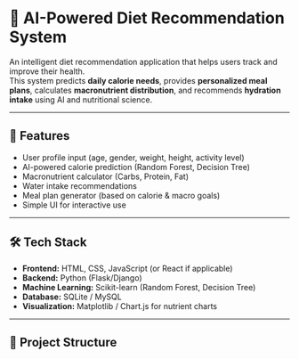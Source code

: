 # 🍎 AI-Powered Diet Recommendation System  

An intelligent diet recommendation application that helps users track and improve their health.  
This system predicts **daily calorie needs**, provides **personalized meal plans**, calculates **macronutrient distribution**, and recommends **hydration intake** using AI and nutritional science.  

---

## 🚀 Features
- User profile input (age, gender, weight, height, activity level)  
- AI-powered calorie prediction (Random Forest, Decision Tree)  
- Macronutrient calculator (Carbs, Protein, Fat)  
- Water intake recommendations  
- Meal plan generator (based on calorie & macro goals)  
- Simple UI for interactive use  

---

## 🛠️ Tech Stack
- **Frontend:** HTML, CSS, JavaScript (or React if applicable)  
- **Backend:** Python (Flask/Django)  
- **Machine Learning:** Scikit-learn (Random Forest, Decision Tree)  
- **Database:** SQLite / MySQL  
- **Visualization:** Matplotlib / Chart.js for nutrient charts  

---

## 📂 Project Structure
